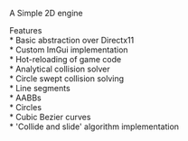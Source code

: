 A Simple 2D engine

Features <br />
	* Basic abstraction over Directx11 <br />
	* Custom ImGui implementation <br />
	* Hot-reloading of game code <br />
	* Analytical collision solver <br />
		* Circle swept collision solving <br />
			* Line segments <br />
			* AABBs <br />
			* Circles <br />
			* Cubic Bezier curves <br />
	* 'Collide and slide' algorithm implementation <br />